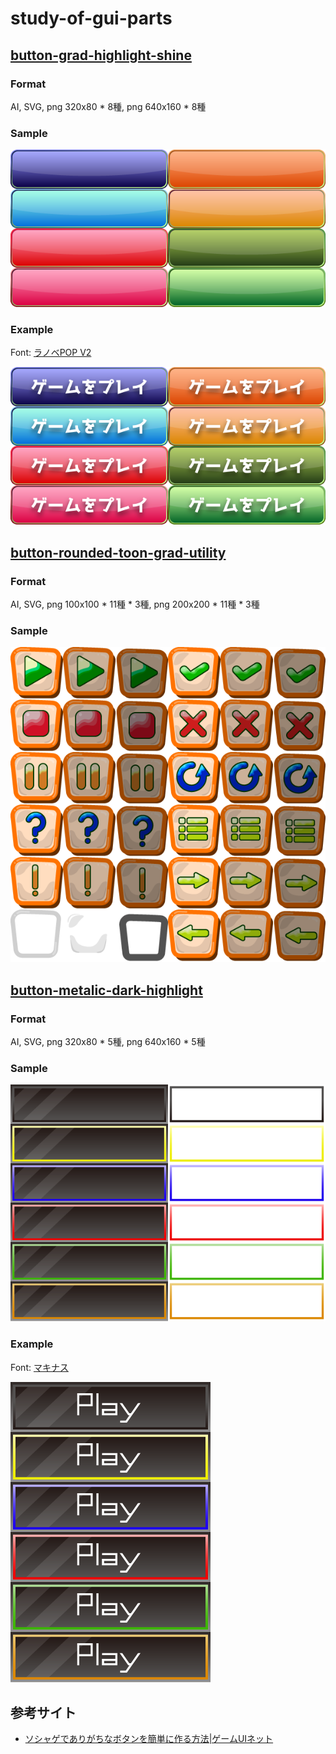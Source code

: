 # study-of-gui-parts

## [button-grad-highlight-shine](works/../works/button/grad-highlight-shine)
### Format
AI, SVG, png 320x80 * 8種, png 640x160 * 8種

### Sample

![](works/../works/button/grad-highlight-shine/button-grad-highlight-shine-320x80.png)

### Example

Font: [ラノベPOP V2](https://flopdesign.booth.pm/items/2328262)

![](works/../works/button/grad-highlight-shine/button-grad-highlight-shine.example.png)


## [button-rounded-toon-grad-utility](works/../works/button/rounded-toon-grad-utility)
### Format
AI, SVG, png 100x100 * 11種 * 3種, png 200x200 * 11種 * 3種

### Sample

![](works/../works/button/rounded-toon-grad-utility/button-rounded-toon-grad-utility-100x100.png)


## [button-metalic-dark-highlight](works/../works/button/metalic-dark-highlight)
### Format
AI, SVG, png 320x80 * 5種, png 640x160 * 5種

### Sample

![](works/../works/button/metalic-dark-highlight/button-metalic-dark-highlight-320x80.png)

### Example

Font: [マキナス](https://moji-waku.com/makinas/)

![](works/../works/button/metalic-dark-highlight/button-metalic-dark-highlight.example.png)


## 参考サイト
- [ソシャゲでありがちなボタンを簡単に作る方法|ゲームUIネット](https://game-ui.net/?p=222)
